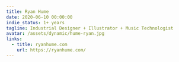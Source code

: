 ```yaml
---
title: Ryan Hume
date: 2020-06-10 00:00:00
indie_status: 1+ years
tagline: Industrial Designer + Illustrator + Music Technologist
avatar: /assets/dynamic/hume-ryan.jpg
links:
  - title: ryanhume.com
    url: https://ryanhume.com/
---
```

